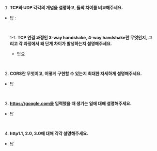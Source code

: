 1. **TCP와 UDP 각각의 개념을 설명하고, 둘의 차이를 비교해주세요.**

- 답 : 

    <br>
    
    1-1. **TCP 연결 과정인 3-way handshake, 4-way handshake란 무엇인지, 그리고 각 과정에서 왜 단계 차이가 발생하는지 설명해주세요.**
    
    - 답요

<br>

2. **CORS란 무엇이고, 어떻게 구현할 수 있는지 최대한 자세하게 설명해주세요.**

- 답

<br>

3. **https://google.com을 입력했을 때 생기는 일에 대해 설명해주세요.**

- 답

<br>

4. **http1.1, 2.0, 3.0에 대해 각각 설명해주세요.**

- 답